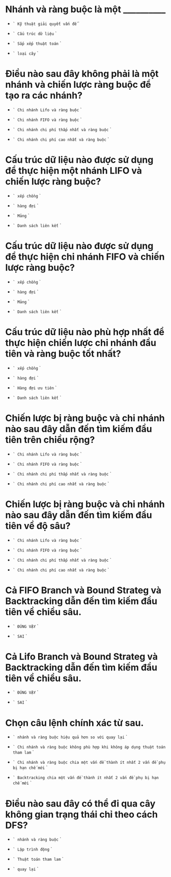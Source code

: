 # Nhánh và ràng buộc là một __________

* `` `
  Kỹ thuật giải quyết vấn đề
  `` `

- `` `
  Cấu trúc dữ liệu
  `` `

- `` `
  Sắp xếp thuật toán
  `` `

- `` `
  loại cây
  `` `

# Điều nào sau đây không phải là một nhánh và chiến lược ràng buộc để tạo ra các nhánh?

- `` `
  Chi nhánh Lifo và ràng buộc
  `` `

- `` `
  Chi nhánh FIFO và ràng buộc
  `` `

- `` `
  Chi nhánh chi phí thấp nhất và ràng buộc
  `` `

* `` `
  Chi nhánh chi phí cao nhất và ràng buộc
  `` `

# Cấu trúc dữ liệu nào được sử dụng để thực hiện một nhánh LIFO và chiến lược ràng buộc?

* `` `
  xếp chồng
  `` `

- `` `
  hàng đợi
  `` `

- `` `
  Mảng
  `` `

- `` `
  Danh sách liên kết
  `` `

# Cấu trúc dữ liệu nào được sử dụng để thực hiện chi nhánh FIFO và chiến lược ràng buộc?

- `` `
  xếp chồng
  `` `

* `` `
  hàng đợi
  `` `

- `` `
  Mảng
  `` `

- `` `
  Danh sách liên kết
  `` `

# Cấu trúc dữ liệu nào phù hợp nhất để thực hiện chiến lược chi nhánh đầu tiên và ràng buộc tốt nhất?

- `` `
  xếp chồng
  `` `

- `` `
  hàng đợi
  `` `

* `` `
  Hàng đợi ưu tiên
  `` `

- `` `
  Danh sách liên kết
  `` `

# Chiến lược bị ràng buộc và chi nhánh nào sau đây dẫn đến tìm kiếm đầu tiên trên chiều rộng?

- `` `
  Chi nhánh Lifo và ràng buộc
  `` `

* `` `
  Chi nhánh FIFO và ràng buộc
  `` `

- `` `
  Chi nhánh chi phí thấp nhất và ràng buộc
  `` `

- `` `
  Chi nhánh chi phí cao nhất và ràng buộc
  `` `

# Chiến lược bị ràng buộc và chi nhánh nào sau đây dẫn đến tìm kiếm đầu tiên về độ sâu?

* `` `
  Chi nhánh Lifo và ràng buộc
  `` `

- `` `
  Chi nhánh FIFO và ràng buộc
  `` `

- `` `
  Chi nhánh chi phí thấp nhất và ràng buộc
  `` `

- `` `
  Chi nhánh chi phí cao nhất và ràng buộc
  `` `

# Cả FIFO Branch và Bound Strateg và Backtracking dẫn đến tìm kiếm đầu tiên về chiều sâu.

- `` `
  ĐÚNG VẬY
  `` `

* `` `
  SAI
  `` `

# Cả Lifo Branch và Bound Strateg và Backtracking dẫn đến tìm kiếm đầu tiên về chiều sâu.

* `` `
  ĐÚNG VẬY
  `` `

- `` `
  SAI
  `` `

# Chọn câu lệnh chính xác từ sau.

- `` `
  nhánh và ràng buộc hiệu quả hơn so với quay lại
  `` `

- `` `
  Chi nhánh và ràng buộc không phù hợp khi không áp dụng thuật toán tham lam
  `` `

* `` `
  Chi nhánh và ràng buộc chia một vấn đề thành ít nhất 2 vấn đề phụ bị hạn chế mới
  `` `

- `` `
  Backtracking chia một vấn đề thành ít nhất 2 vấn đề phụ bị hạn chế mới
  `` `

# Điều nào sau đây có thể đi qua cây không gian trạng thái chỉ theo cách DFS?

- `` `
  nhánh và ràng buộc
  `` `

- `` `
  Lập trình động
  `` `

- `` `
  Thuật toán tham lam
  `` `

* `` `
  quay lại
  `` `
